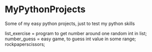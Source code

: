 # MyPythonProjects
Some of my easy python projects, just to test my python skills


list_exercise = program to get number around one random int in list;
number_guess = easy game, to guess int value in some range;
rockpaperscissors;
